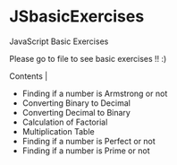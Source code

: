 # JSbasicExercises
JavaScript Basic Exercises

Please go to file to see basic exercises !!  :) 

Contents | 
- Finding if a number is Armstrong or not
- Converting Binary to Decimal
- Converting Decimal to Binary
- Calculation of Factorial
- Multiplication Table
- Finding if a number is Perfect or not
- Finding if a number is Prime or not
